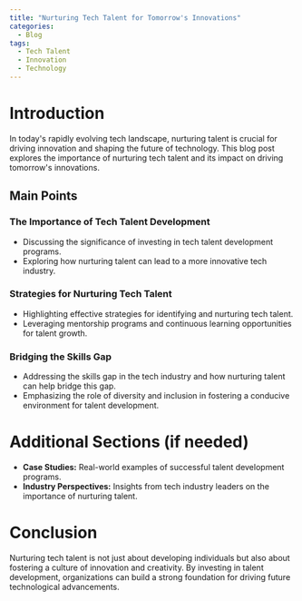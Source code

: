 ```yaml
---
title: "Nurturing Tech Talent for Tomorrow's Innovations"
categories:
  - Blog
tags:
  - Tech Talent
  - Innovation
  - Technology
---
```


# Introduction
In today's rapidly evolving tech landscape, nurturing talent is crucial for driving innovation and shaping the future of technology. This blog post explores the importance of nurturing tech talent and its impact on driving tomorrow's innovations.

## Main Points
### The Importance of Tech Talent Development
- Discussing the significance of investing in tech talent development programs.
- Exploring how nurturing talent can lead to a more innovative tech industry.

### Strategies for Nurturing Tech Talent
- Highlighting effective strategies for identifying and nurturing tech talent.
- Leveraging mentorship programs and continuous learning opportunities for talent growth.

### Bridging the Skills Gap
- Addressing the skills gap in the tech industry and how nurturing talent can help bridge this gap.
- Emphasizing the role of diversity and inclusion in fostering a conducive environment for talent development.

# Additional Sections (if needed)
- **Case Studies:** Real-world examples of successful talent development programs.
- **Industry Perspectives:** Insights from tech industry leaders on the importance of nurturing talent.

# Conclusion
Nurturing tech talent is not just about developing individuals but also about fostering a culture of innovation and creativity. By investing in talent development, organizations can build a strong foundation for driving future technological advancements.